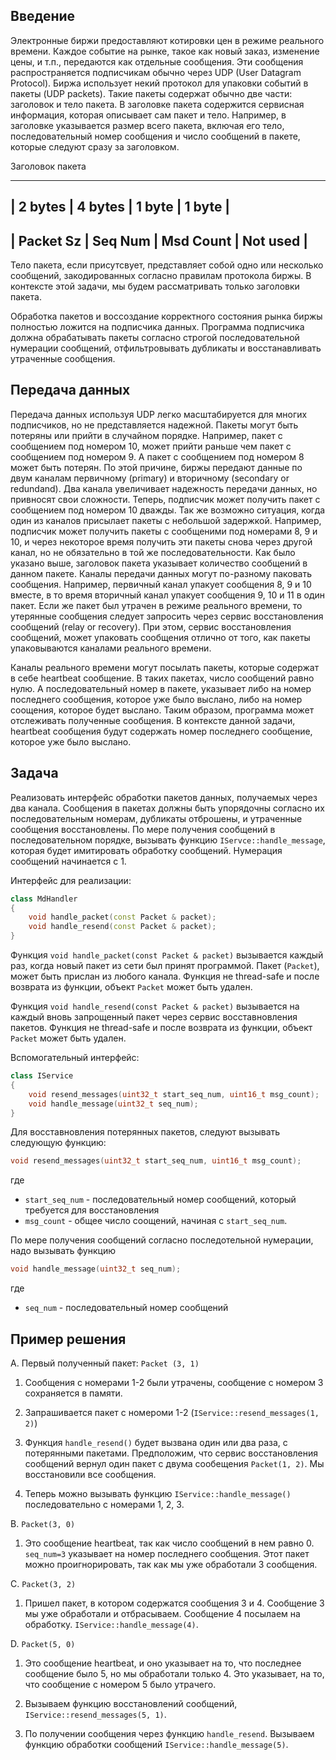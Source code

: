 Введение
--------

Электронные биржи предоставляют котировки цен в режиме реального времени.
Каждое событие на рынке, такое как новый заказ, изменение цены, и т.п., передаются как отдельные сообщения.
Эти сообщения распространяется подписчикам обычно через UDP (User Datagram Protocol).
Биржа использует некий протокол для упаковки событий в пакеты (UDP packets). Такие пакеты содержат обычно две
части: заголовок и тело пакета. В заголовке пакета содержится сервисная информация, которая описывает сам пакет и тело.
Например, в заголовке указывается размер всего пакета, включая его тело, последовательный номер сообщения
и число сообщений в пакете, которые следуют сразу за заголовком.


Заголовок пакета

----------------------------------------------
| 2 bytes   | 4 bytes | 1 byte    | 1 byte   |
----------------------------------------------
| Packet Sz | Seq Num | Msd Count | Not used |
----------------------------------------------

Тело пакета, если присутсвует, представляет собой одно или несколько сообщений, закодированных
согласно правилам протокола биржы. В контексте этой задачи, мы будем рассматривать только заголовки пакета.


Обработка пакетов и воссоздание корректного состояния рынка биржы полностью ложится на подписчика данных.
Программа подписчика должна обрабатывать пакеты согласно строгой последовательной нумерации сообщений,
отфильтровывать дубликаты и восстанавливать утраченные сообщения.

Передача данных
---------------
Передача данных используя UDP легко масштабируется для многих подписчиков, но не представляется надежной.
Пакеты могут быть потеряны или прийти в случайном порядке. Например, пакет с сообщением под номером 10,
может прийти раньше чем пакет с сообщением под номером 9. А пакет с сообщением под номером 8 может быть потерян.
По этой причине, биржы передают данные по двум каналам первичному (primary) и вторичному (secondary or redundand).
Два канала увеличивает надежность передачи данных, но привносят свои сложности. Теперь, подписчик может получить
пакет с сообщением под номером 10 дважды. Так же возможно ситуация, когда один из каналов присылает пакеты с
небольшой задержкой. Например, подписчик может получить пакеты с сообщеними под номерами 8, 9 и 10, и через некоторое
время получить эти пакеты снова через другой канал, но не обязательно в той же последовательности. Как было указано
выше, заголовок пакета указывает количество сообщений в данном пакете. Каналы передачи данных могут по-разному
паковать сообщения. Например, первичный канал упакует сообщения 8, 9 и 10 вместе, в то время вторичный
канал упакует сообщения 9, 10 и 11 в один пакет. Если же пакет был утрачен в режиме реального времени,
то утерянные сообщения следует запросить через сервис восстановления сообщений (relay or recovery). При этом, сервис
восстановления сообщений, может упаковать сообщения отлично от того, как пакеты упаковываются каналами
реального времени.

Каналы реального времени могут посылать пакеты, которые содержат в себе heartbeat сообщение. В таких пакетах,
число сообщений равно нулю. А последовательный номер в пакете, указывает либо на номер последнего сообщения,
которое уже было выслано, либо на номер соощения, которое будет выслано. Таким образом, программа может
отслеживать полученные сообщения. В контексте данной задачи, heartbeat сообщения будут содержать
номер последнего сообщение, которое уже было выслано.


Задача
------
Реализовать интерфейс обработки пакетов данных, получаемых через два канала.
Сообщения в пакетах должны быть упорядочны согласно их последовательным номерам, дубликаты отброшены,
и утраченные сообщения восстановлены. По мере получения сообщений в последовательном порядке,
вызывать функцию `IServce::handle_message`, которая будет имитировать обработку сообщений.
Нумерация сообщений начинается с 1.


Интерфейс для реализации:

```c++
class MdHandler
{
    void handle_packet(const Packet & packet);
    void handle_resend(const Packet & packet);
}
```

Функция `void handle_packet(const Packet & packet)` вызывается каждый раз, когда новый пакет из сети был принят программой.
Пакет (`Packet`), может быть прислан из любого канала.
Функция не thread-safe и после возврата из функции, объект `Packet` может быть удален.


Функция `void handle_resend(const Packet & packet)` вызывается на каждый вновь запрощенный пакет через сервис
восставновления пакетов.
Функция не thread-safe и после возврата из функции, объект `Packet` может быть удален.

Вспомогательный интерфейс:

```c++
class IService
{
    void resend_messages(uint32_t start_seq_num, uint16_t msg_count);
    void handle_message(uint32_t seq_num);
}
```

Для восставновления потерянных пакетов, следуют вызывать следующую функцию:

```c++
void resend_messages(uint32_t start_seq_num, uint16_t msg_count);
```

где
* `start_seq_num` - последовательный номер сообщений, который требуется для восстановления
* `msg_count` - общее число соощений, начиная с `start_seq_num`.


По мере получения сообщений согласно последотельной нумерации, надо вызывать функцию

```c++
void handle_message(uint32_t seq_num);
```

где
* `seq_num` - последовательный номер сообщений


Пример решения
--------------

A. Первый полученный пакет: `Packet (3, 1)`

1. Сообщения с номерами 1-2 были утрачены, сообщение с номером 3 сохраняется в памяти.

2. Запрашивается пакет с номероми 1-2 (`IService::resend_messages(1, 2)`)

3. Функция `handle_resend()` будет вызвана один или два раза, с потерянными пакетами. Предположим,
    что сервис восстановления сообщений вернул один пакет с двума сообещения `Packet(1, 2)`. Мы восстановили
    все сообщения.

4. Теперь можно вызывать функцию `IService::handle_message()` последовательно с номерами 1, 2, 3.

B. `Packet(3, 0)`

1. Это сообщение heartbeat, так как число сообщений в нем равно 0. `seq_num=3` указывает
   на номер последнего сообщения. Этот пакет можно проигнорировать, так как мы уже обработали 3 сообщения.

C. `Packet(3, 2)`

1. Пришел пакет, в котором содержатся сообщения 3 и 4. Сообщение 3 мы уже обработали и отбрасываем.
   Сообщение 4 посылаем на обработку. `IService::handle_message(4)`.

D. `Packet(5, 0)`

1. Это сообщение heartbeat, и оно указывает на то, что последнее сообщение было 5, но мы обработали только 4.
   Это указывает, на то, что сообщение с номером 5 было утрачего.

2. Вызываем функцию восстановлений сообщений, `IService::resend_messages(5, 1)`.

3. По получении сообщения через функцию `handle_resend`. Вызываем функцию обработки сообщений `IService::handle_message(5)`.

